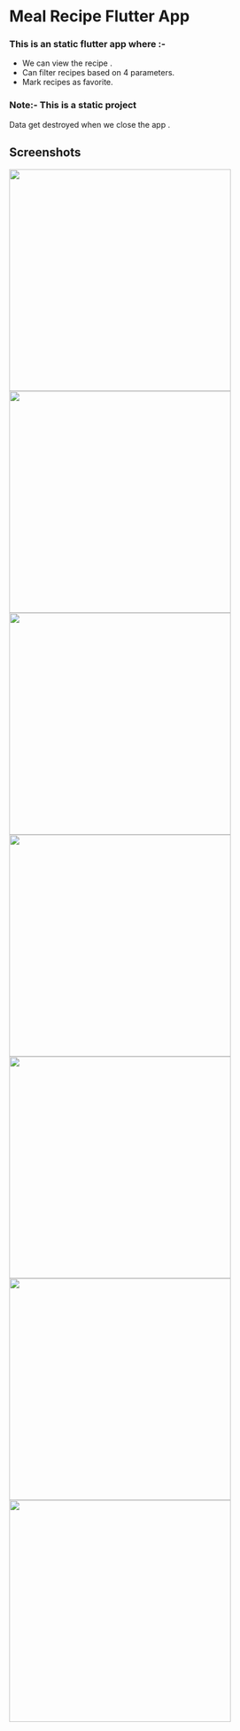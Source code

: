 # Meal Recipe Flutter App
### This is an static flutter app where :-
- We can view the recipe .
- Can filter  recipes based on 4 parameters.
- Mark recipes as favorite.
### Note:- This is a static project 
Data get destroyed when we close the app .

## Screenshots
<img src="screenshots/7.jpeg" width=400/>
<img src="screenshots/6.jpeg" width=400/>
<img src="screenshots/5.jpeg" width=400/>
<img src="screenshots/4.jpeg" width=400/>
<img src="screenshots/3.jpeg" width=400/>
<img src="screenshots/2.jpeg" width=400/>
<img src="screenshots/1.jpeg" width=400/>



 

